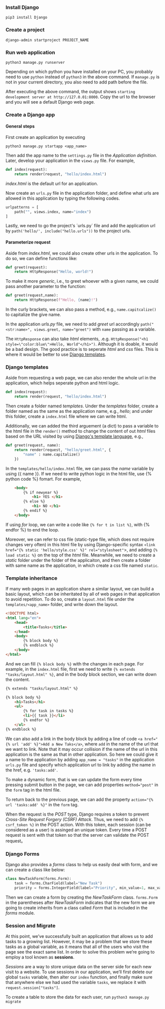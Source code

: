 ### Install Django

`pip3 install Django`

### Create a project

`django-admin startproject PROJECT_NAME`

### Run web application

`python3 manage.py runserver`

Depending on which python you have installed on your PC, you probably need to use `python` instead of `python3` in the above command. If `manage.py` is not in your current directory, you also need to add path before the file.

After executing the above command, the output shows `starting development server at http://127.0.01:8000`. Copy the url to the browser and you will see a default Django web page.

### Create a Django app

#### General steps

First create an application by executing

`python3 manage.py startapp <app_name>`

Then add the app name to the `settings.py` file in the *Application definition*. Later, develop your application in the `views.py` file. For example,

```py
def index(request):
    return render(request, "hello/index.html")
```

*index.html* is the default url for an application.

Now create an `urls.py` file in the application folder, and define what urls are allowed in this application by typing the following codes. 

```py
urlpatterns = [
    path("", views.index, name="index")
]
```

Lastly, we need to go the project's ´urls.py´ file and add the application url by `path('hello/', include("hello.urls"))` to the project urls.

#### Parameterize request

Aside from *index.html*, we could also create other urls in the application. To do so, we can define functions like:

```py
def greet(request):
    return HttpResponse("Hello, world!")
```

To make it more *generic*, i.e., to greet whoever with a given name, we could pass another parameter to the function:

```py
def greet(request,name):
    return HttpResponse(f"Hello, {name}!")
```

In the curly brackets, we can also pass a method, e.g., `name.capitcalize()` to capitalize the give name.

In the application *urls.py* file, we need to add *greet* url accordingly `path("<str:name>", views.greet, name="greet")` with `name` passing as a variable.

The `HttpResponse` can also take *html* elements, .e.g. `HttpResponse("<h1 style=\"color:blue\">Hello, World"</h1>")`. Although it is doable, it would be a bad design. The good practice is to seperate *html* and *css* files. This is where it would be better to use [Django templates](https://docs.djangoproject.com/en/4.0/topics/templates/).

### Django templates

Aside from requesting a web page, we can also render the whole url in the application, which helps seperate python and html logic.

```py
def index(request):
    return render(request, "hello/index.html")
```

Then create a folder named *templates*. Under the *templates* folder, create a folder named as the same as the application name, e.g., *hello*; and under this folder, create a `index.html` file where we can write html.

Additionally, we can added the third arguement (a dict) to pass a variable to the html file in the `render()` method to change the content of out *html* files based on the URL visited by using [Django's template language](https://docs.djangoproject.com/en/4.0/ref/templates/language/), e.g.,

```py
def greet(request, name):
    return render(request, "hello/greet.html", {
        "name" : name.capitalize()
    })
```

In the `templates/hello/index.html` file, we can pass the *name* variable by using {{ name }}. If we need to write python logic in the html file, use {% python code %} fomart. For example,

```html
    <body>
        {% if newyear %}
            <h1> YES </h1>
        {% else %}
            <h1> NO </h1>
        {% endif %}
    </body>
```

If using *for* loop, we can write a code like `{% for t in list %}`, with {% endfor %} to end the loop.

Moreover, we can refer to css file (static-type file, which does not require changes very often) in this html file by using Django-specific syntax `<link href="{% static 'hello/style.css' %}" rel="stylesheet"`>, and adding `{% load static %}` on the top of the *html* file. Meanwhile, we need to create a *static* folder under the folder of the applicaiton, and then create a folder with same name as the application, in which create a css file named `static`.


### Template inheritance

If many web pages in an application share a similar layout, we can build a basic layout, which can be inheritated by all of web pages in that application to avoid repetition. To do so, create a `layout.html` file under the `templates/<app_name>` folder, and write down the layout.

```html
<!DOCTYPE html>
<html lang="en">
    <head>
        <title>Tasks</title>
    </head>
    <body>
        {% block body %}
        {% endblock %}
    </body>
</html>
```

And we can fill `{% block body %}` with the changes in each page. For example, in the `index.html` file, first we need to write `{% extends "tasks/layout.html" %}`, and in the body block section, we can write down the content.

```html
{% extends "tasks/layout.html" %}

{% block body %}
    <h1>Tasks</h1>
    <ul>
        {% for task in tasks %}
        <li>{{ task }}</li>
        {% endfor %}
    </ul>
{% endblock %}
```

We can also add a link in the body block by adding a line of code `<a href="{% url 'add' %}">Add a New Taks</a>`, where `add` in the name of the url that we want to link. Note that it may occur collision if the name of the url in this application is the same as that in other application. So here we could give it a name to the application by adding `app_name = "tasks"` in the application `urls.py` file and specify which application url to link by adding the name in the href, e.g. `'tasks:add'`.

To make a dynamic form, that is we can update the form every time pressing submit button in the page, we can add properties `method="post"` in the `form` tag in the html file. 

To return back to the previous page, we can add the property `action="{% url 'tasks:add' %}"` in the `form` tag.

When the request is the *POST* type, Django requires a token to prevent *Cross-Site Request Forgery (CSRF) Attack*. Thus, we need to add  `{% csrf_token %}` in the POST action. With this token, each session (can be considered as a user) is assinged an unique token. Every time a POST request is sent with that token so that the server can validate the POST request。

### Django Forms

Django also provides a *forms* class to help us easily deal with form, and we can create a class like below:

```py
class NewTaskForm(forms.Form):
    task = forms.CharField(label="New Task")
    priority = forms.IntegerField(label="Priority", min_value=1, max_value=10)
```

Then we can create a form by creating the *NewTaskForm* class. `forms.Form` in the parentheses after *NewTaskForm* indicates that the new form we are going to create inherits from a class called *Form* that is included in the *forms* module.

### Session and Migrate

At this point, we’ve successfully built an application that allows us to add tasks to a growing list. However, it may be a problem that we store these tasks as a global variable, as it means that all of the users who visit the page see the exact same list. In order to solve this problem we’re going to employ a tool known as **sessions**.

*Sessions* are a way to store unique data on the server side for each new visit to a website. To use sessions in our application, we’ll first delete our global `tasks` variable, then alter our `index` function, and finally make sure that anywhere else we had used the variable `tasks`, we replace it with `request.session["tasks"]`.

To create a table to store the data for each user, run `python3 manage.py migrate`